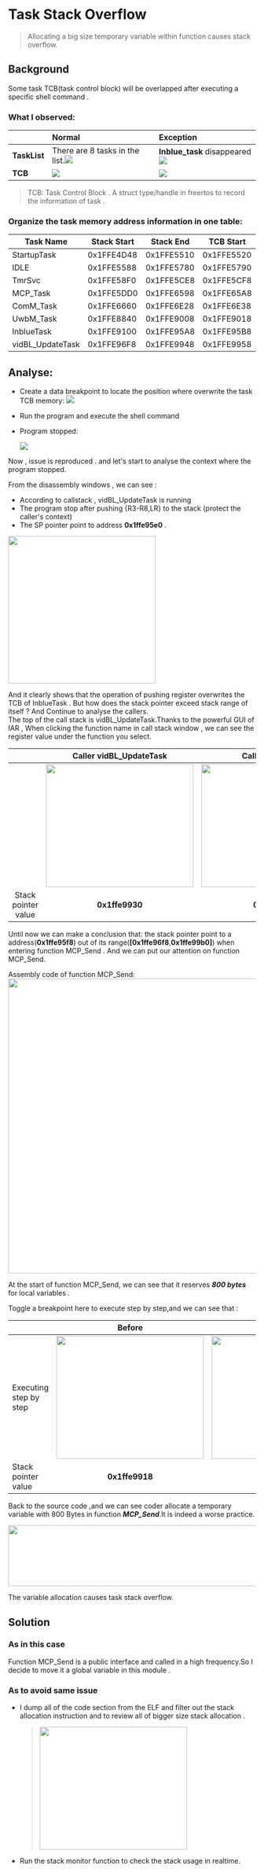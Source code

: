 # Task Stack Overflow 
> Allocating a big size temporary variable within function causes stack overflow.

## Background
  Some task TCB(task control block) will be overlapped after executing a specific shell command . 

### What I observed:   
  
|               |Normal|Exception|
|             :-|:-|:-|
|**TaskList**   |There are 8 tasks in the list.![](TasksListBeforeOverlapped.PNG)|**Inblue_task** disappeared![](TaskListOverlapped.PNG)
|**TCB**        |![](TCB_Before_Overlapped.PNG)|![](TCB_After_Overlapped.PNG)

> TCB: Task Control Block . A struct type/handle in freertos to record the information of task .       


### Organize the task memory address information in one table:
  
|Task Name|Stack Start|Stack End|TCB Start|TCB End|
|-|-|-|-|-|
StartupTask|0x1FFE4D48|0x1FFE5510|0x1FFE5520|0x1FFE5578
IDLE|0x1FFE5588|0x1FFE5780|0x1FFE5790|0x1FFE57E8
TmrSvc|0x1FFE58F0|0x1FFE5CE8|0x1FFE5CF8|0x1FFE5D50
MCP_Task|0x1FFE5DD0|0x1FFE6598|0x1FFE65A8|0x1FFE6600
ComM_Task|0x1FFE6660|0x1FFE6E28|0x1FFE6E38|0x1FFE6E90
UwbM_Task|0x1FFE8840|0x1FFE9008|0x1FFE9018|0x1FFE9070
InblueTask|0x1FFE9100|0x1FFE95A8|0x1FFE95B8|0x1FFE9610
vidBL_UpdateTask|0x1FFE96F8|0x1FFE9948|0x1FFE9958|0x1FFE99B0



## Analyse:

- Create a data breakpoint to locate the position where overwrite the task TCB memory:
![](EditDataBreakPoint.PNG)
- Run the program and execute the shell command
- Program stopped:
  
  ![](ProgramHalt.PNG)

 Now , issue is reproduced . and let's start to analyse the context where the program stopped.

   From the disassembly windows , we can see :
   - According to callstack , vidBL_UpdateTask is running
   - The program stop after pushing {R3-R8,LR} to the stack (protect the caller's context)
   - The SP pointer point to address **0x1ffe95e0** .   
   <img src="Register.PNG" width=300 height=300>
 
  And it clearly shows that the operation of pushing register overwrites the TCB of InblueTask . But how does the stack pointer exceed stack range of itself ? And Continue to analyse the callers.   
  The top of the call stack is vidBL_UpdateTask.Thanks to the powerful GUI of IAR , When  clicking the function name in call stack window , we can see the register value under the function you select.    

 ||Caller vidBL_UpdateTask| Caller MCP_Send|
 |:-:|:-:|:-:|
 ||<img src="Caller_vidBL_UpdateTask.PNG" width=300 height=250>|<img src="Caller_MCP_Send.PNG" width=300 height=250>|
 | Stack pointer value | **0x1ffe9930** | **0x1ffe95f8** |

  Until now we can make a conclusion that: the stack pointer point to a address(**0x1ffe95f8**) out of its range(**[0x1ffe96f8**,**0x1ffe99b0]**) when entering function MCP_Send . And we can put our attention on function MCP_Send.   
  
  Assembly code of function MCP_Send:    
<img src=FunctionMCP_Send.PNG height=600 width=600>

  At the start of function MCP_Send, we can see that it reserves ***800 bytes*** for local variables .

  Toggle a breakpoint here to execute step by step,and we can see that :

||Before|After|
|-|:-:|:-:|
|Executing step by step|<img src="FunctionWithinMCP_Send.PNG" height=250 width=300>|<img src="FunctionWithinMCP_Send2.PNG" height=250 width=300>|
|Stack pointer value|**0x1ffe9918**|**0x1ffe95f8**|


Back to the source code ,and we can see coder allocate a temporary variable with 800 Bytes in function ***MCP_Send***.It is indeed a worse practice.

<img src="AllocateALocalVariableWith800Bytes.PNG" height=124 width=600>


The variable allocation causes task stack overflow.

## Solution
### As in this case
 Function MCP_Send is a public interface and called in a high frequency.So I decide to move it a global variable in this module .

### As to avoid same issue 
- I dump all of the code section from the ELF and filter out the stack allocation instruction and to review all of bigger size stack allocation .
   > <img src="StackAllocation.PNG" width=300 height=250>
   
- Run the stack monitor function to check the stack usage in realtime.


